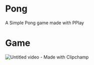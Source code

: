 # Pong
A Simple Pong game made with PPlay

# Game
![Untitled video - Made with Clipchamp](https://github.com/PhChags/Pong/assets/107327241/5b29cb4f-02b6-48c1-bc50-dc57d67ab95f)
